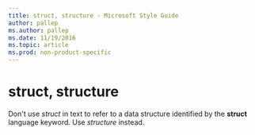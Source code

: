 ```yaml
---
title: struct, structure - Microsoft Style Guide
author: pallep
ms.author: pallep
ms.date: 11/19/2016
ms.topic: article
ms.prod: non-product-specific
---
```


# struct, structure

Don't use *struct* in text to refer to a data structure identified by the **struct** language keyword. Use *structure* instead.
